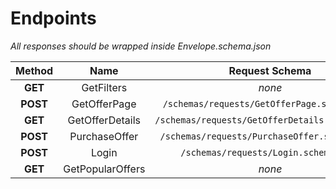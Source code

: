 # Endpoints

*All responses should be wrapped inside Envelope.schema.json*

| Method | Name  | Request Schema | Response Schema |
|:------:|:-----:|:--------------:|:---------------:|
| **GET** | GetFilters | *none* | `/schemas/responses/GetFilters.schema.json` |
| **POST** | GetOfferPage | `/schemas/requests/GetOfferPage.schema.json` | `/schemas/responses/GetOfferPage.schema.json` |
| **GET** | GetOfferDetails | `/schemas/requests/GetOfferDetails.schema.json` | `/schemas/responses/GetOfferDetails.schema.json` |
| **POST** | PurchaseOffer | `/schemas/requests/PurchaseOffer.schema.json` | `/schemas/responses/PurchaseOffer.schema.json` |
| **POST** | Login | `/schemas/requests/Login.schema.json` | `/schemas/responses/Login.schema.json` |
| **GET** | GetPopularOffers | *none* | `/schemas/responses/GetPopularOffers.schema.json` |
